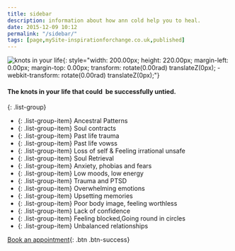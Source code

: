 ```yaml
---
title: sidebar
description: information about how ann cold help you to heal. 
date: 2015-12-09 10:12
permalink: "/sidebar/"
tags: [page,mySite-inspirationforchange.co.uk,published]
---
```


![knots in your life ](https://lh4.googleusercontent.com/8f_MtkI5yZRIlSRwzk8YJuKr3SCgmGRUr6BVQaHkpeOchmFFVm3q_dfgDea-AoE92rPMic56b3kKkJsXUC7Hu0fJl1or2r5z8bcRxVt0dJ6JVYpjDY8oo7Y4MQwyeILt8k7EF9jH){: style="width: 200.00px; height: 220.00px; margin-left: 0.00px; margin-top: 0.00px; transform: rotate(0.00rad) translateZ(0px); -webkit-transform: rotate(0.00rad) translateZ(0px);"}

#### The knots in your life that could &nbsp;be successfully untied.

{: .list-group}
- {: .list-group-item} Ancestral Patterns
- {: .list-group-item} Soul contracts
- {: .list-group-item} Past life trauma
- {: .list-group-item} Past life vowss
- {: .list-group-item} Loss of self &amp; Feeling irrational unsafe
- {: .list-group-item} Soul Retrieval
- {: .list-group-item} Anxiety, phobias and fears
- {: .list-group-item} Low moods, low energy
- {: .list-group-item} Trauma and PTSD
- {: .list-group-item} Overwhelming emotions
- {: .list-group-item} Upsetting memories
- {: .list-group-item} Poor body image, feeling worthless 
- {: .list-group-item} Lack of confidence
- {: .list-group-item} Feeling blocked,Going round in circles
- {: .list-group-item} Unbalanced relationships

[Book an appointment](/contact/){: .btn .btn-success}

